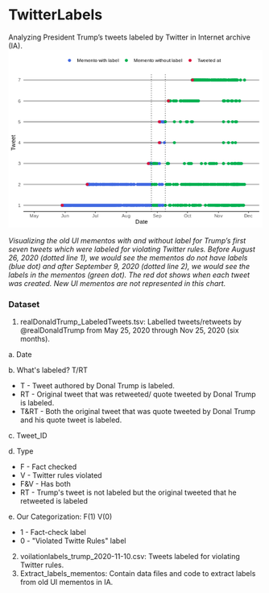# TwitterLabels
Analyzing President Trump’s tweets labeled by Twitter in Internet archive (IA). 
![](Extract_labels_mementos/Rplot02.png)

*Visualizing the old UI mementos with and without label for Trump’s first seven tweets which were labeled for violating Twitter rules. Before August 26, 2020 (dotted line 1), we would see the mementos do not have labels (blue dot) and after September 9, 2020  (dotted line 2), we would see the labels in the mementos (green dot). The red dot shows when each tweet was created. New UI mementos are not represented in this chart.*

### Dataset
1. realDonaldTrump_LabeledTweets.tsv: Labelled tweets/retweets by @realDonaldTrump from May 25, 2020 through Nov 25, 2020 (six months).
 
 a. Date
 
 b. What's labeled? T/RT
  * T - Tweet authored by Donal Trump is labeled.
  * RT - Original tweet that was retweeted/ quote tweeted by Donal Trump is labeled.
  * T&RT - Both the original tweet that was quote tweeted by Donal Trump and his quote tweet is labeled.
 
 c. Tweet_ID
 
 d. Type  
  * F - Fact checked
  * V - Twitter rules violated
  * F&V - Has both 
  * RT - Trump's tweet is not labeled but the original tweeted that he retweeted is labeled
 
 e. Our Categorization: F(1) V(0)
  * 1 - Fact-check label
  * 0 - "Violated Twitte Rules" label


2. voilationlabels_trump_2020-11-10.csv: Tweets labeled for violating Twitter rules. 
3. Extract_labels_mementos: Contain data files and code to extract labels from old UI mementos in IA.
